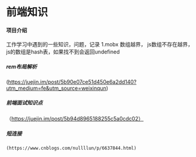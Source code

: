 # 前端知识

#### 项目介绍
工作学习中遇到的一些知识，问题，记录
    1.mobx 数组越界， js数组不存在越界，js的数组是hash表，如果找不到会返回undefined

##### rem布局解析
 (https://juejin.im/post/5b90e07ce51d450e6a2dd140?utm_medium=fe&utm_source=weixinqun)
##### 前端面试知识点
   （https://juejin.im/post/5b94d8965188255c5a0cdc02）
##### 短连接
    (https://www.cnblogs.com/nullllun/p/6637844.html)
